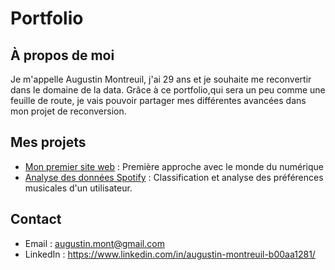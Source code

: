 # Portfolio 

## À propos de moi
Je m'appelle Augustin Montreuil, j'ai 29 ans et je souhaite me reconvertir dans le domaine de la data. Grâce à ce portfolio,qui sera un peu comme une feuille de route, je vais pouvoir partager mes différentes avancées dans mon projet de reconversion.  

## Mes projets
- [Mon premier site web](https://github.com/augu-gif/mon-premier-site-web.git) : Première approche avec le monde du numérique
- [Analyse des données Spotify](https://github.com/augu-gif/projet-spotify) : Classification et analyse des préférences musicales d'un utilisateur.


## Contact
- Email : augustin.mont@gmail.com
- LinkedIn : https://www.linkedin.com/in/augustin-montreuil-b00aa1281/

